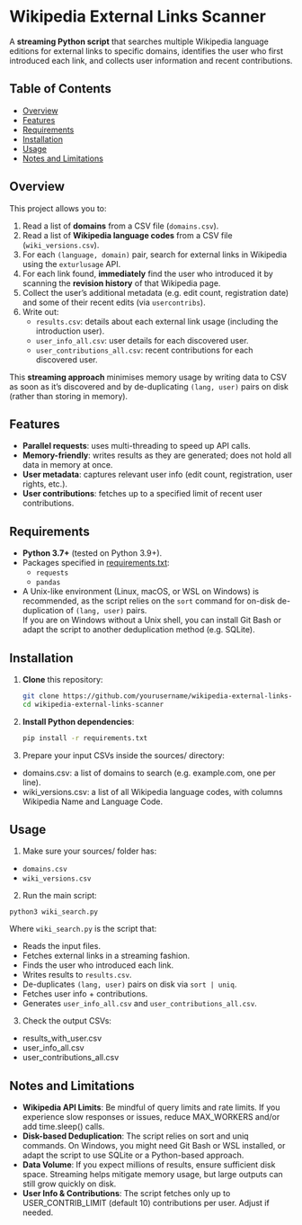 # Wikipedia External Links Scanner

A **streaming Python script** that searches multiple Wikipedia language editions for external links to specific domains, identifies the user who first introduced each link, and collects user information and recent contributions.

## Table of Contents

- [Overview](#overview)
- [Features](#features)
- [Requirements](#requirements)
- [Installation](#installation)
- [Usage](#usage)
- [Notes and Limitations](#notes-and-limitations)

## Overview

This project allows you to:
1. Read a list of **domains** from a CSV file (`domains.csv`).
2. Read a list of **Wikipedia language codes** from a CSV file (`wiki_versions.csv`).
3. For each `(language, domain)` pair, search for external links in Wikipedia using the `exturlusage` API.
4. For each link found, **immediately** find the user who introduced it by scanning the **revision history** of that Wikipedia page.
5. Collect the user’s additional metadata (e.g. edit count, registration date) and some of their recent edits (via `usercontribs`).
6. Write out:
   - `results.csv`: details about each external link usage (including the introduction user).
   - `user_info_all.csv`: user details for each discovered user.
   - `user_contributions_all.csv`: recent contributions for each discovered user.

This **streaming approach** minimises memory usage by writing data to CSV as soon as it’s discovered and by de-duplicating `(lang, user)` pairs on disk (rather than storing in memory).

## Features

- **Parallel requests**: uses multi-threading to speed up API calls.
- **Memory-friendly**: writes results as they are generated; does not hold all data in memory at once.
- **User metadata**: captures relevant user info (edit count, registration, user rights, etc.).
- **User contributions**: fetches up to a specified limit of recent user contributions.

## Requirements

- **Python 3.7+** (tested on Python 3.9+).
- Packages specified in [requirements.txt](requirements.txt):
  - `requests`
  - `pandas`
- A Unix-like environment (Linux, macOS, or WSL on Windows) is recommended, as the script relies on the `sort` command for on-disk de-duplication of `(lang, user)` pairs.  
  If you are on Windows without a Unix shell, you can install Git Bash or adapt the script to another deduplication method (e.g. SQLite).

## Installation

1. **Clone** this repository:

   ```bash
   git clone https://github.com/yourusername/wikipedia-external-links-scanner.git
   cd wikipedia-external-links-scanner
   ```
   
2. **Install Python dependencies**:
   	
	```bash
	pip install -r requirements.txt
	```

3. Prepare your input CSVs inside the sources/ directory:
- domains.csv: a list of domains to search (e.g. example.com, one per line).
- wiki_versions.csv: a list of all Wikipedia language codes, with columns Wikipedia Name and Language Code.
   
## Usage
   
1. Make sure your sources/ folder has:
- `domains.csv`
- `wiki_versions.csv`

2. Run the main script:

`python3 wiki_search.py`

Where `wiki_search.py` is the script that:

- Reads the input files.
- Fetches external links in a streaming fashion.
- Finds the user who introduced each link.
- Writes results to `results.csv`.
- De-duplicates `(lang, user)` pairs on disk via `sort | uniq`.
- Fetches user info + contributions.
- Generates `user_info_all.csv` and `user_contributions_all.csv`.

3. Check the output CSVs:

- results_with_user.csv
- user_info_all.csv
- user_contributions_all.csv


## Notes and Limitations

- **Wikipedia API Limits**: Be mindful of query limits and rate limits. If you experience slow responses or issues, reduce MAX_WORKERS and/or add time.sleep() calls.
- **Disk-based Deduplication**: The script relies on sort and uniq commands. On Windows, you might need Git Bash or WSL installed, or adapt the script to use SQLite or a Python-based approach.
- **Data Volume**: If you expect millions of results, ensure sufficient disk space. Streaming helps mitigate memory usage, but large outputs can still grow quickly on disk.
- **User Info & Contributions**: The script fetches only up to USER_CONTRIB_LIMIT (default 10) contributions per user. Adjust if needed.
